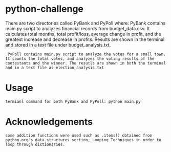 # python-challenge
There are two directories called PyBank and PyPoll where:
     PyBank contains main.py script to analyzes financial records from budget_data.csv. It calculates total months, total profit/loss, average change in profit, and the greatest increase and decrease in profits. Results are shown in the terminal and stored in a text file under budget_analysis.txt.

     PyPoll contains main.py script to analyze the votes for a small town. It counts the total votes, and analyzes the voting results of the contestants and the winner. The resutls are shown in both the terminal and in a text file as election_analysis.txt

# Usage
    termianl command for both PyBank and PyPoll: python main.py

# Acknowledgements
    some addition functions were used such as .items() obtained from python.org's data structures section, Looping Techniques in order to loop through dictionaries.